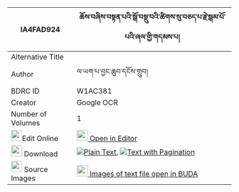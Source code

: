 |IA4FAD924|ཆོས་བཞིས་བསྟན་པའི་སྒོ་བསྡུ་བའི་ཚིགས་སུ་བཅད་པ་རྗེ་སྒམ་པོ་པའི་ཞལ་གྱི་གདམས་པ། 
| --- | --- 
|Alternative Title |
|Author| ལ་ཡག་པ་བྱང་ཆུབ་དངོས་གྲུབ།
|BDRC ID | W1AC381
|Creator | Google OCR
|Number of Volumes| 1
|<img width="25" src="https://img.icons8.com/color/25/000000/edit-property.png">Edit Online| [<img width="25" src="https://avatars.githubusercontent.com/u/45091458?s=200&v=4"> Open in Editor](http://editor.openpecha.org/IA4FAD924)
|<img width="25" src="https://img.icons8.com/fluent/48/000000/download-2.png"/>  Download | [![](https://img.icons8.com/color/20/000000/txt.png)Plain Text](https://github.com/Openpecha/IA4FAD924/releases/download/v2/cho_shyi_sa_tenpa_i_go_duwa_i__plain_IA4FAD924.zip), [![](https://img.icons8.com/color/20/000000/txt.png)Text with Pagination](https://github.com/Openpecha/IA4FAD924/releases/download/v2/cho_shyi_sa_tenpa_i_go_duwa_i__pages_IA4FAD924.zip)
|<img width="25" src="https://img.icons8.com/plasticine/100/000000/pictures-folder.png"/>  Source Images | [<img width="25" src="https://library.bdrc.io/icons/BUDA-small.svg"> Images of text file open in BUDA](https://library.bdrc.io/show/bdr:W1AC381)